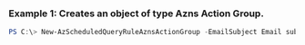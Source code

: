 ### Example 1: Creates an object of type Azns Action Group.
```powershell
PS C:\> New-AzScheduledQueryRuleAznsActionGroup -EmailSubject Email subject
```

